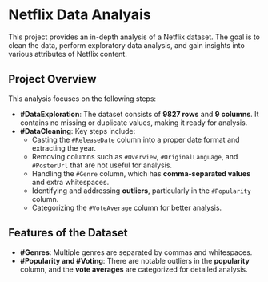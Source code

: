 # Netflix Data Analyais

This project provides an in-depth analysis of a Netflix dataset. The goal is to clean the data, perform exploratory data analysis, and gain insights into various attributes of Netflix content.

## Project Overview

This analysis focuses on the following steps:
- **#DataExploration**: The dataset consists of **9827 rows** and **9 columns**. It contains no missing or duplicate values, making it ready for analysis.
- **#DataCleaning**: Key steps include:
  - Casting the `#ReleaseDate` column into a proper date format and extracting the year.
  - Removing columns such as `#Overview`, `#OriginalLanguage`, and `#PosterUrl` that are not useful for analysis.
  - Handling the `#Genre` column, which has **comma-separated values** and extra whitespaces.
  - Identifying and addressing **outliers**, particularly in the `#Popularity` column.
  - Categorizing the `#VoteAverage` column for better analysis.

## Features of the Dataset

- **#Genres**: Multiple genres are separated by commas and whitespaces.
- **#Popularity and #Voting**: There are notable outliers in the **popularity** column, and the **vote averages** are categorized for detailed analysis.
